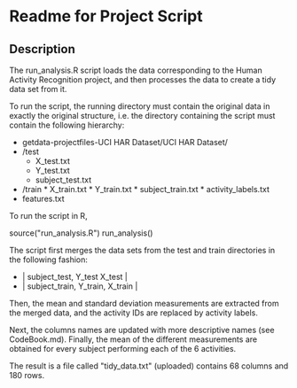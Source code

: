 # Readme for Project Script

## Description
The run_analysis.R script loads the data corresponding to the
Human Activity Recognition project, and then processes the data to 
create a tidy data set from it. 

To run the script, the running directory must contain the
original data in exactly the original structure, i.e. the
directory containing the script must contain the following hierarchy:

* getdata-projectfiles-UCI HAR Dataset/UCI HAR Dataset/
*   /test
	*   X_test.txt
    *   Y_test.txt
    *  subject_test.txt
*    /train
    *   X_train.txt
	*   Y_train.txt
    *   subject_train.txt
    *   activity_labels.txt
*   features.txt

													
To run the script in R,

source("run_analysis.R")
run_analysis()

The script first merges the data sets from the test and train directories
in the following fashion:
* | subject_test,  Y_test X_test |
* | subject_train, Y_train, X_train |

Then, the mean and standard deviation measurements are extracted from the merged
data, and the activity IDs are replaced by activity labels. 

Next, the columns names are updated with more descriptive names (see CodeBook.md).
Finally, the mean of the different measurements are obtained for every subject
performing each of the 6 activities.

The result is a file called "tidy_data.txt" (uploaded) contains 68 columns and 180 rows.
